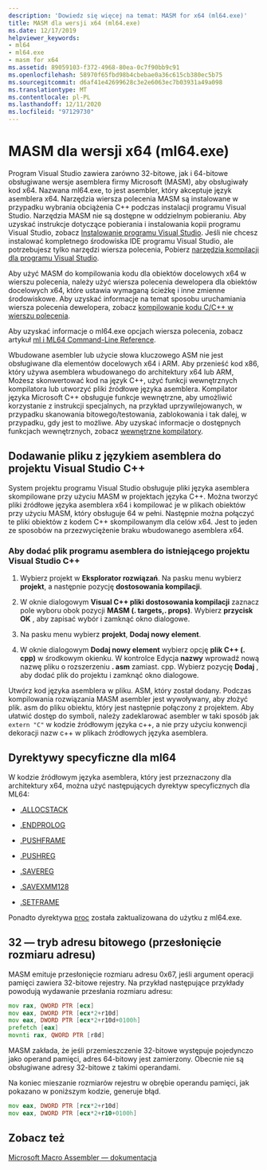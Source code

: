 ```yaml
---
description: 'Dowiedz się więcej na temat: MASM for x64 (ml64.exe)'
title: MASM dla wersji x64 (ml64.exe)
ms.date: 12/17/2019
helpviewer_keywords:
- ml64
- ml64.exe
- masm for x64
ms.assetid: 89059103-f372-4968-80ea-0c7f90bb9c91
ms.openlocfilehash: 58970f65fbd98b4cbebae0a36c615cb380ec5b75
ms.sourcegitcommit: d6af41e42699628c3e2e6063ec7b03931a49a098
ms.translationtype: MT
ms.contentlocale: pl-PL
ms.lasthandoff: 12/11/2020
ms.locfileid: "97129730"
---
```

# <a name="masm-for-x64-ml64exe"></a>MASM dla wersji x64 (ml64.exe)

Program Visual Studio zawiera zarówno 32-bitowe, jak i 64-bitowe obsługiwane wersje asemblera firmy Microsoft (MASM), aby obsługiwały kod x64. Nazwana ml64.exe, to jest asembler, który akceptuje język asemblera x64. Narzędzia wiersza polecenia MASM są instalowane w przypadku wybrania obciążenia C++ podczas instalacji programu Visual Studio. Narzędzia MASM nie są dostępne w oddzielnym pobieraniu. Aby uzyskać instrukcje dotyczące pobierania i instalowania kopii programu Visual Studio, zobacz [Instalowanie programu Visual Studio](/visualstudio/install/install-visual-studio). Jeśli nie chcesz instalować kompletnego środowiska IDE programu Visual Studio, ale potrzebujesz tylko narzędzi wiersza polecenia, Pobierz [narzędzia kompilacji dla programu Visual Studio](https://visualstudio.microsoft.com/downloads/#build-tools-for-visual-studio-2019).

Aby użyć MASM do kompilowania kodu dla obiektów docelowych x64 w wierszu polecenia, należy użyć wiersza polecenia dewelopera dla obiektów docelowych x64, które ustawia wymaganą ścieżkę i inne zmienne środowiskowe. Aby uzyskać informacje na temat sposobu uruchamiania wiersza polecenia dewelopera, zobacz [kompilowanie kodu C/C++ w wierszu polecenia](../../build/building-on-the-command-line.md).

Aby uzyskać informacje o ml64.exe opcjach wiersza polecenia, zobacz artykuł [ml i ML64 Command-Line Reference](ml-and-ml64-command-line-reference.md).

Wbudowane asembler lub użycie słowa kluczowego ASM nie jest obsługiwane dla elementów docelowych x64 i ARM. Aby przenieść kod x86, który używa asemblera wbudowanego do architektury x64 lub ARM, Możesz skonwertować kod na język C++, użyć funkcji wewnętrznych kompilatora lub utworzyć pliki źródłowe języka asemblera. Kompilator języka Microsoft C++ obsługuje funkcje wewnętrzne, aby umożliwić korzystanie z instrukcji specjalnych, na przykład uprzywilejowanych, w przypadku skanowania bitowego/testowania, zablokowania i tak dalej, w przypadku, gdy jest to możliwe. Aby uzyskać informacje o dostępnych funkcjach wewnętrznych, zobacz [wewnętrzne kompilatory](../../intrinsics/compiler-intrinsics.md).

## <a name="add-an-assembler-language-file-to-a-visual-studio-c-project"></a>Dodawanie pliku z językiem asemblera do projektu Visual Studio C++

System projektu programu Visual Studio obsługuje pliki języka asemblera skompilowane przy użyciu MASM w projektach języka C++. Można tworzyć pliki źródłowe języka asemblera x64 i kompilować je w plikach obiektów przy użyciu MASM, który obsługuje 64 w pełni. Następnie można połączyć te pliki obiektów z kodem C++ skompilowanym dla celów x64. Jest to jeden ze sposobów na przezwyciężenie braku wbudowanego asemblera x64.

### <a name="to-add-an-assembler-language-file-to-an-existing-visual-studio-c-project"></a>Aby dodać plik programu asemblera do istniejącego projektu Visual Studio C++

1. Wybierz projekt w **Eksplorator rozwiązań**. Na pasku menu wybierz **projekt**, a następnie pozycję **dostosowania kompilacji**.

1. W oknie dialogowym **Visual C++ pliki dostosowania kompilacji** zaznacz pole wyboru obok pozycji **MASM (. targets,. props)**. Wybierz **przycisk OK** , aby zapisać wybór i zamknąć okno dialogowe.

1. Na pasku menu wybierz **projekt**, **Dodaj nowy element**.

1. W oknie dialogowym **Dodaj nowy element** wybierz opcję **plik C++ (. cpp)** w środkowym okienku. W kontrolce Edycja **nazwy** wprowadź nową nazwę pliku o rozszerzeniu **. asm** zamiast. cpp. Wybierz pozycję **Dodaj** , aby dodać plik do projektu i zamknąć okno dialogowe.

Utwórz kod języka asemblera w pliku. ASM, który został dodany. Podczas kompilowania rozwiązania MASM asembler jest wywoływany, aby złożyć plik. asm do pliku obiektu, który jest następnie połączony z projektem. Aby ułatwić dostęp do symboli, należy zadeklarować asembler w taki sposób jak `extern "C"` w kodzie źródłowym języka c++, a nie przy użyciu konwencji dekoracji nazw c++ w plikach źródłowych języka asemblera.

## <a name="ml64-specific-directives"></a>Dyrektywy specyficzne dla ml64

W kodzie źródłowym języka asemblera, który jest przeznaczony dla architektury x64, można użyć następujących dyrektyw specyficznych dla ML64:

- [.ALLOCSTACK](dot-allocstack.md)

- [.ENDPROLOG](dot-endprolog.md)

- [.PUSHFRAME](dot-pushframe.md)

- [.PUSHREG](dot-pushreg.md)

- [.SAVEREG](dot-savereg.md)

- [.SAVEXMM128](dot-savexmm128.md)

- [.SETFRAME](dot-setframe.md)

Ponadto dyrektywa [proc](proc.md) została zaktualizowana do użytku z ml64.exe.

## <a name="32-bit-address-mode-address-size-override"></a>32 — tryb adresu bitowego (przesłonięcie rozmiaru adresu)

MASM emituje przesłonięcie rozmiaru adresu 0x67, jeśli argument operacji pamięci zawiera 32-bitowe rejestry. Na przykład następujące przykłady powodują wydawanie przesłania rozmiaru adresu:

```asm
mov rax, QWORD PTR [ecx]
mov eax, DWORD PTR [ecx*2+r10d]
mov eax, DWORD PTR [ecx*2+r10d+0100h]
prefetch [eax]
movnti rax, QWORD PTR [r8d]
```

MASM zakłada, że jeśli przemieszczenie 32-bitowe występuje pojedynczo jako operand pamięci, adres 64-bitowy jest zamierzony. Obecnie nie są obsługiwane adresy 32-bitowe z takimi operandami.

Na koniec mieszanie rozmiarów rejestru w obrębie operandu pamięci, jak pokazano w poniższym kodzie, generuje błąd.

```asm
mov eax, DWORD PTR [rcx*2+r10d]
mov eax, DWORD PTR [ecx*2+r10+0100h]
```

## <a name="see-also"></a>Zobacz też

[Microsoft Macro Assembler — dokumentacja](microsoft-macro-assembler-reference.md)
